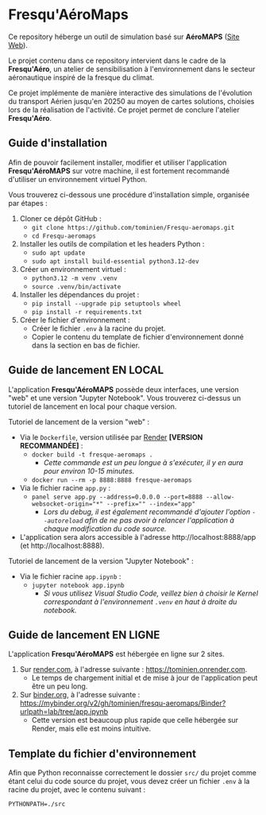 # Fresqu'AéroMaps

Ce repository héberge un outil de simulation basé sur **AéroMAPS** ([Site Web](https://aeromaps.isae-supaero.fr/)).

Le projet contenu dans ce repository intervient dans le cadre de la **Fresqu'Aéro**, un atelier de sensibilisation à l'environnement dans le secteur aéronautique inspiré de la fresque du climat.

Ce projet implémente de manière interactive des simulations de l'évolution du transport Aérien jusqu'en 20250 au moyen de cartes solutions, choisies lors de la réalisation de l'activité. Ce projet permet de conclure l'atelier **Fresqu'Aéro**.

## Guide d'installation

Afin de pouvoir facilement installer, modifier et utiliser l'application **Fresqu'AéroMAPS** sur votre machine, il est fortement recommandé d'utiliser un environnement virtuel Python.

Vous trouverez ci-dessous une procédure d'installation simple, organisée par étapes :

1. Cloner ce dépôt GitHub :
    - `git clone https://github.com/tominien/Fresqu-aeromaps.git`
    - `cd Fresqu-aeromaps`
2. Installer les outils de compilation et les headers Python :
    - `sudo apt update`
    - `sudo apt install build-essential python3.12-dev`
3. Créer un environnement virtuel :
    - `python3.12 -m venv .venv`
    - `source .venv/bin/activate`
4. Installer les dépendances du projet :
    - `pip install --upgrade pip setuptools wheel`
    - `pip install -r requirements.txt`
5. Créer le fichier d'environnement :
    - Créer le fichier `.env` à la racine du projet.
    - Copier le contenu du template de fichier d'environnement donné dans la section en bas de fichier.

## Guide de lancement EN LOCAL

L'application **Fresqu'AéroMAPS** possède deux interfaces, une version "web" et une version "Jupyter Notebook".
Vous trouverez ci-dessus un tutoriel de lancement en local pour chaque version.

Tutoriel de lancement de la version "web" :

- Via le `Dockerfile`, version utilisée par [Render](https://render.com) **[VERSION RECOMMANDÉE]** :
    - `docker build -t fresque-aeromaps .`
        - *Cette commande est un peu longue à s'exécuter, il y en aura pour environ 10-15 minutes.*
    - `docker run --rm -p 8888:8888 fresque-aeromaps`
- Via le fichier racine `app.py` :
    - `panel serve app.py --address=0.0.0.0 --port=8888 --allow-websocket-origin="*" --prefix="" --index="app"`     
        - *Lors du debug, il est également recommandé d'ajouter l'option `--autoreload` afin de ne pas avoir à relancer l'application à chaque modification du code source.*
- L'application sera alors accessible à l'adresse http://localhost:8888/app (et http://localhost:8888).

Tutoriel de lancement de la version "Jupyter Notebook" :

- Via le fichier racine `app.ipynb` :
    - `jupyter notebook app.ipynb`
        - *Si vous utilisez Visual Studio Code, veillez bien à choisir le Kernel correspondant à l'environnement `.venv` en haut à droite du notebook.*

## Guide de lancement EN LIGNE

L'application **Fresqu'AéroMAPS** est hébergée en ligne sur 2 sites.

1. Sur [render.com](https://render.com), à l'adresse suivante : https://tominien.onrender.com.
    - Le temps de chargement initial et de mise à jour de l'application peut être un peu long.
2. Sur [binder.org](https://mybinder.org), à l'adresse suivante : https://mybinder.org/v2/gh/tominien/fresqu-aeromaps/Binder?urlpath=lab/tree/app.ipynb
    - Cette version est beaucoup plus rapide que celle hébergée sur Render, mais elle est moins intuitive.

## Template du fichier d'environnement

Afin que Python reconnaisse correctement le dossier `src/` du projet comme étant celui du code source du projet, vous devez créer un fichier `.env` à la racine du projet, avec le contenu suivant :
```
PYTHONPATH=./src
```

